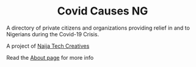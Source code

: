<h1 align="center">
  Covid Causes NG
</h1>

A directory of private citizens and organizations providing relief in and to Nigerians during the Covid-19 Crisis.

A project of [Naija Tech Creatives](https://instagram.com/naijatechcreatives)

Read the [About page](https://covidcauses.ng/about) for more info